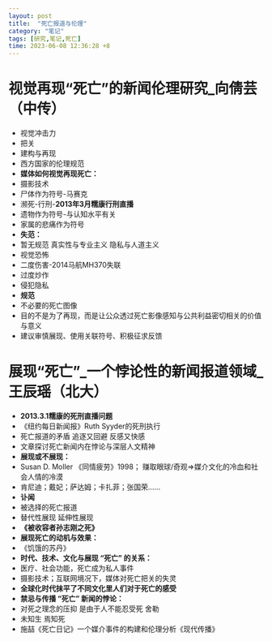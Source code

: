 ```yaml
---
layout: post
title:  "死亡报道与伦理"
category: "笔记"
tags: [研究,笔记,死亡]
time: 2023-06-08 12:36:28 +8
---
```

# 视觉再现“死亡”的新闻伦理研究_向倩芸（中传）
- 视觉冲击力
- 把关
- 建构与再现
- 西方国家的伦理规范
- **媒体如何视觉再现死亡：**
- 摄影技术
- 尸体作为符号-马赛克
- 濒死-行刑-**2013年3月糯康行刑直播**
- 遗物作为符号-与认知水平有关
- 家属的悲痛作为符号
- **失范：**
- 暂无规范 真实性与专业主义 隐私与人道主义
- 视觉恐怖
- 二度伤害-2014马航MH370失联
- 过度炒作
- 侵犯隐私
- **规范**
- 不必要的死亡图像
- 目的不是为了再现，而是让公众透过死亡影像感知与公共利益密切相关的价值与意义
- 建议审慎展现、使用关联符号、积极征求反馈

# 展现“死亡”_一个悖论性的新闻报道领域_王辰瑶（北大）
- **2013.3.1糯康的死刑直播问题**
- 《纽约每日新闻报》Ruth Syyder的死刑执行
- 死亡报道的矛盾 追逐又回避 反感又快感
- 文章探讨死亡新闻内在悖论与深层人文精神
- **展现或不展现：**
- Susan D. Moller 《同情疲劳》1998； 赚取眼球/奇观=>媒介文化的冷血和社会人情的冷漠
- 肯尼迪；戴妃；萨达姆；卡扎菲；张国荣……
- **讣闻**
- 被选择的死亡报道
- 替代性展现 延伸性展现
- **《被收容者孙志刚之死》**
- **展现死亡的动机与效果：**
- 《饥饿的苏丹》
- **时代、技术、文化与展现 “死亡” 的关系：**
- 医疗、社会功能，死亡成为私人事件
- 摄影技术；互联网境况下，媒体对死亡把关的失灵
- **全球化时代抹平了不同文化里人们对于死亡的感受**
- **禁忌与传播 “死亡” 新闻的悖论：**
- 对死之理念的压抑 是由于人不能忍受死 舍勒
- 未知生 焉知死
- 施喆《死亡日记》一个媒介事件的构建和伦理分析《现代传播》